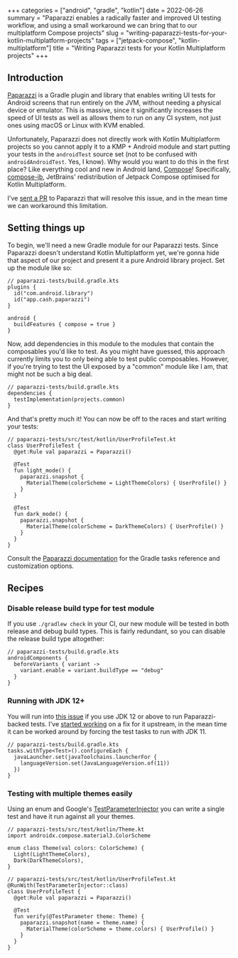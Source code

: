 +++
categories = ["android", "gradle", "kotlin"]
date = 2022-06-26
summary = "Paparazzi enables a radically faster and improved UI testing workflow, and using a small workaround we can bring that to our multiplatform Compose projects"
slug = "writing-paparazzi-tests-for-your-kotlin-multiplatform-projects"
tags = ["jetpack-compose", "kotlin-multiplatform"]
title = "Writing Paparazzi tests for your Kotlin Multiplatform projects"
+++

## Introduction

[Paparazzi] is a Gradle plugin and library that enables writing UI tests for Android screens that run entirely on the JVM, without needing a physical device or emulator. This is massive, since it significantly increases the speed of UI tests as well as allows them to run on any CI system, not just ones using macOS or Linux with KVM enabled.

Unfortunately, Paparazzi does not directly work with Kotlin Multiplatform projects so you cannot apply it to a KMP + Android module and start putting your tests in the `androidTest` source set (not to be confused with `androidAndroidTest`. Yes, I know). Why would you want to do this in the first place? Like everything cool and new in Android land, [Compose]! Specifically, [compose-jb], JetBrains' redistribution of Jetpack Compose optimised for Kotlin Multiplatform.

I've [sent a PR] to Paparazzi that will resolve this issue, and in the mean time we can workaround this limitation.

## Setting things up

To begin, we'll need a new Gradle module for our Paparazzi tests. Since Paparazzi doesn't understand Kotlin Multiplatform yet, we're gonna hide that aspect of our project and present it a pure Android library project. Set up the module like so:

```plain
// paparazzi-tests/build.gradle.kts
plugins {
  id("com.android.library")
  id("app.cash.paparazzi")
}

android {
  buildFeatures { compose = true }
}
```

Now, add dependencies in this module to the modules that contain the composables you'd like to test. As you might have guessed, this approach currently limits you to only being able to test public composables. However, if you're trying to test the UI exposed by a "common" module like I am, that might not be such a big deal.

```plain
// paparazzi-tests/build.gradle.kts
dependencies {
  testImplementation(projects.common)
}
```

And that's pretty much it! You can now be off to the races and start writing your tests:

```plain
// paparazzi-tests/src/test/kotlin/UserProfileTest.kt
class UserProfileTest {
  @get:Rule val paparazzi = Paparazzi()

  @Test
  fun light_mode() {
    paparazzi.snapshot {
      MaterialTheme(colorScheme = LightThemeColors) { UserProfile() }
    }
  }

  @Test
  fun dark_mode() {
    paparazzi.snapshot {
      MaterialTheme(colorScheme = DarkThemeColors) { UserProfile() }
    }
  }
}
```

Consult the [Paparazzi documentation] for the Gradle tasks reference and customization options.

## Recipes

### Disable release build type for test module

If you use `./gradlew check` in your CI, our new module will be tested in both release and debug build types. This is fairly redundant, so you can disable the release build type altogether:

```plain
// paparazzi-tests/build.gradle.kts
androidComponents {
  beforeVariants { variant ->
    variant.enable = variant.buildType == "debug"
  }
}
```

### Running with JDK 12+

You will run into [this issue] if you use JDK 12 or above to run Paparazzi-backed tests. I've [started working] on a fix for it upstream, in the mean time it can be worked around by forcing the test tasks to run with JDK 11.

```plain
// paparazzi-tests/build.gradle.kts
tasks.withType<Test>().configureEach {
  javaLauncher.set(javaToolchains.launcherFor {
    languageVersion.set(JavaLanguageVersion.of(11))
  })
}
```

### Testing with multiple themes easily

Using an enum and Google's [TestParameterInjector] you can write a single test and have it run against all your themes.

```plain
// paparazzi-tests/src/test/kotlin/Theme.kt
import androidx.compose.material3.ColorScheme

enum class Theme(val colors: ColorScheme) {
  Light(LightThemeColors),
  Dark(DarkThemeColors),
}
```

```plain
// paparazzi-tests/src/test/kotlin/UserProfileTest.kt
@RunWith(TestParameterInjector::class)
class UserProfileTest {
  @get:Rule val paparazzi = Paparazzi()

  @Test
  fun verify(@TestParameter theme: Theme) {
    paparazzi.snapshot(name = theme.name) {
      MaterialTheme(colorScheme = theme.colors) { UserProfile() }
    }
  }
}
```

[paparazzi]: https://github.com/cashapp/paparazzi
[compose]: https://d.android.com/jetpack/compose
[compose-jb]: https://github.com/jetbrains/compose-jb
[sent a pr]: https://github.com/cashapp/paparazzi/pull/450
[paparazzi documentation]: https://cashapp.github.io/paparazzi
[this issue]: https://github.com/cashapp/paparazzi/issues/409
[started working]: https://github.com/cashapp/paparazzi/pull/474
[testparameterinjector]: https://github.com/google/TestParameterInjector

